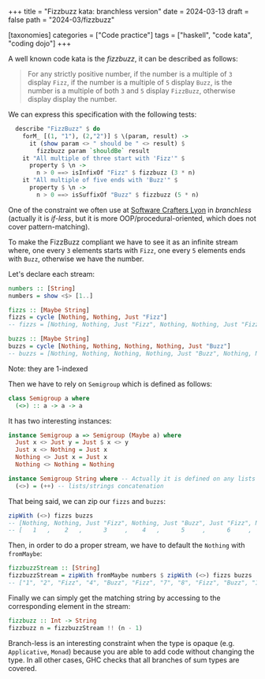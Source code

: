 +++
title = "Fizzbuzz kata: branchless version"
date = 2024-03-13
draft = false
path = "2024-03/fizzbuzz"

[taxonomies]
categories = ["Code practice"]
tags = ["haskell", "code kata", "coding dojo"]
+++

A well known code kata is the _fizzbuzz_, it can be described as follows:

> For any strictly positive number, if the number is a multiple of `3`
> display `Fizz`, if the number is a multiple of `5` display `Buzz`, is the
> number is a multiple of both `3` and `5` display `FizzBuzz`, otherwise display
> display the number.

We can express this specification with the following tests:

```haskell
  describe "FizzBuzz" $ do
    forM_ [(1, "1"), (2,"2")] $ \(param, result) ->
      it (show param <> " should be " <> result) $
        fizzbuzz param `shouldBe` result
    it "All multiple of three start with 'Fizz'" $ 
      property $ \n ->
        n > 0 ==> isInfixOf "Fizz" $ fizzbuzz (3 * n)
    it "All multiple of five ends with 'Buzz'" $
      property $ \n ->
        n > 0 ==> isSuffixOf "Buzz" $ fizzbuzz (5 * n)
```

One of the constraint we often use at [Software Crafters Lyon](https://www.meetup.com/fr-FR/Software-Craftsmanship-Lyon/)
in _branchless_ (actually it is _if-less_, but it is more OOP/procedural-oriented,
which does not cover pattern-matching).

To make the FizzBuzz compliant we have to see it as an infinite stream where,
one every `3` elements starts with `Fizz`, one every `5` elements ends with `Buzz`,
otherwise we have the number.

Let's declare each stream:

```haskell
numbers :: [String]
numbers = show <$> [1..]

fizzs :: [Maybe String]
fizzs = cycle [Nothing, Nothing, Just "Fizz"]
-- fizzs = [Nothing, Nothing, Just "Fizz", Nothing, Nothing, Just "Fizz", ..]

buzzs :: [Maybe String]
buzzs = cycle [Nothing, Nothing, Nothing, Nothing, Just "Buzz"]
-- buzzs = [Nothing, Nothing, Nothing, Nothing, Just "Buzz", Nothing, Nothing, Nothing, Nothing, Just "Buzz", ..]
```

Note: they are 1-indexed

Then we have to rely on `Semigroup` which is defined as follows:

```haskell
class Semigroup a where
  (<>) :: a -> a -> a
```

It has two interesting instances:

```haskell
instance Semigroup a => Semigroup (Maybe a) where
  Just x <> Just y = Just $ x <> y
  Just x <> Nothing = Just x
  Nothing <> Just x = Just x
  Nothing <> Nothing = Nothing

instance Semigroup String where -- Actually it is defined on any lists (`[a]`)
  (<>) = (++) -- lists/strings concatenation
```

That being said, we can zip our `fizzs` and `buzzs`:

```haskell
zipWith (<>) fizzs buzzs
-- [Nothing, Nothing, Just "Fizz", Nothing, Just "Buzz", Just "Fizz", Nothing, Nothing, Just "Fizz", Just "Buzz", Nothing, Just "Fizz", Nothing, Nothing, Just "FizzBuzz", ..]
-- [   1   ,    2   ,      3     ,    4   ,      5     ,      6     ,    7   ,    8   ,       9    ,     10     ,   11   ,     12     ,   13   ,   14   ,        15      , ..]
```

Then, in order to do a proper stream, we have to default the `Nothing` with
`fromMaybe`:

```haskell
fizzbuzzStream :: [String]
fizzbuzzStream = zipWith fromMaybe numbers $ zipWith (<>) fizzs buzzs
-- ["1", "2", "Fizz", "4", "Buzz", "Fizz", "7", "8", "Fizz", "Buzz", "11", "Fizz", "13", "14", "FizzBuzz", ..]
```

Finally we can simply get the matching string by accessing to the corresponding
element in the stream:

```haskell
fizzbuzz :: Int -> String
fizzbuzz n = fizzbuzzStream !! (n - 1)
```

Branch-less is an interesting constraint when the type is opaque (e.g. `Applicative`,
`Monad`) because you are able to add code without changing the type.
In all other cases, GHC checks that all branches of sum types are covered.

